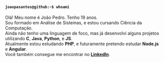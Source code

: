 <h4><code>joaopasantos@github:~$ whoami</code></h4>

Olá! Meu nome é João Pedro. Tenho 19 anos.\
Sou formado em Análise de Sistemas, e estou cursando Ciência da Computação.\
Ainda não tenho uma linguagem de foco, mas já desenvolvi alguns projetos utilizando **C**, **Java**, **Python**, e **JS**.\
Atualmente estou estudando **PHP**, e futuramente pretendo estudar **Node.js** e **Angular**.\
Você também consegue me encontrar no [**LinkedIn**](https://www.linkedin.com/in/joaopasantos/).
